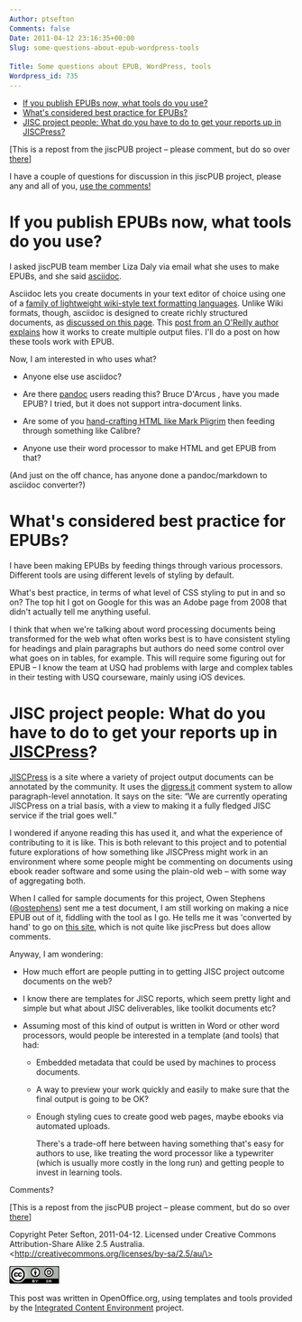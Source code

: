 ```yaml
---
Author: ptsefton
Comments: false
Date: 2011-04-12 23:16:35+00:00
Slug: some-questions-about-epub-wordpress-tools

Title: Some questions about EPUB, WordPress, tools
Wordpress_id: 735
---
```


<div>

<div class="page-toc">

-   [<span>If you publish EPUBs now, what tools do you
    use?</span>](#id2)
-   [<span>What's considered best practice for EPUBs?</span>](#id3)
-   [<span>JISC project people: What do you have to do to get your
    reports up in JISCPress?</span>](#id4)

</div>

<div>

[This is a repost from the jiscPUB project <span
class="spCh spChx2013">–</span> please comment, but do so over
[<span>there</span>](http://jiscpub.blogs.edina.ac.uk/2011/04/12/some-questions-about-epub-wordpress-tools/%20)]

I have a couple of questions for discussion in this jiscPUB project,
please any and all of you, [<span>use the
comments!</span>](http://jiscpub.blogs.edina.ac.uk/2011/04/12/some-questions-about-epub-wordpress-tools/%20)

# <span id="id2"></span><span></span></a>If you publish EPUBs now, what tools do you use?

I asked jiscPUB team member Liza Daly via email what she uses to make
EPUBs, and she said
[<span>asciidoc</span>](http://www.methods.co.nz/asciidoc/index.html).

Asciidoc lets you create documents in your text editor of choice using
one of a [<span>family of lightweight wiki-style text formatting
languages</span>](http://en.wikipedia.org/wiki/Lightweight_markup_language).
Unlike Wiki formats, though, asciidoc is designed to create richly
structured documents, as [<span>discussed on this
page</span>](http://www.mzlinux.org/node/269). This [<span>post from an
O'Reilly author
explains</span>](http://www.apeth.net/matt/iosbooktoolchain.html) how it
works to create multiple output files. I'll do a post on how these tools
work with EPUB.

Now, I am interested in who uses what?

-   Anyone else use asciidoc?

-   Are there [<span>pandoc</span>](http://johnmacfarlane.net/pandoc/)
    users reading this? Bruce D'Arcus , have you made EPUB? I tried, but
    it does not support intra-document links.

-   Are some of you [<span>hand-crafting HTML like Mark
    Pligrim</span>](http://diveintomark.org/archives/2009/03/27/dive-into-history-2009-edition)
    then feeding through something like Calibre?

-   Anyone use their word processor to make HTML and get EPUB from that?

(And just on the off chance, has anyone done a pandoc/markdown to
asciidoc converter?)

# <span id="id3"></span><span></span></a>What's considered best practice for EPUBs?

I have been making EPUBs by feeding things through various processors.
Different tools are using different levels of styling by default.

What's best practice, in terms of what level of CSS styling to put in
and so on? The top hit I got on Google for this was an Adobe page from
2008 that didn't actually tell me anything useful.

I think that when we're talking about word processing documents being
transformed for the web what often works best is to have consistent
styling for headings and plain paragraphs but authors do need some
control over what goes on in tables, for example. This will require some
figuring out for EPUB <span class="spCh spChx2013">–</span> I know the
team at USQ had problems with large and complex tables in their testing
with USQ courseware, mainly using iOS devices.

# <span id="id4"></span><span></span></a>JISC project people: What do you have to do to get your reports up in [<span>JISCPress</span>](http://jiscpress.org/about/)?

[<span>JISCPress</span>](http://jiscpress.org/about/) is a site where a
variety of project output documents can be annotated by the community.
It uses the [<span>digress.it</span>](http://digress.it/) comment system
to allow paragraph-level annotation. It says on the site: <span
class="spCh spChx201c">“</span>We are currently operating JISCPress on a
trial basis, with a view to making it a fully fledged JISC service if
the trial goes well.<span class="spCh spChx201d">”</span>

I wondered if anyone reading this has used it, and what the experience
of contributing to it is like. This is both relevant to this project and
to potential future explorations of how something like JISCPress might
work in an environment where some people might be commenting on
documents using ebook reader software and some using the plain-old web
<span class="spCh spChx2013">–</span> with some way of aggregating both.

When I called for sample documents for this project, Owen Stephens
([<span>@ostephens</span>](https://twitter.com/#!/ostephens)) sent me a
test document, I am still working on making a nice EPUB out of it,
fiddling with the tool as I go. He tells me it was 'converted by hand'
to go on [<span>this
site</span>](http://www.open.ac.uk/blogs/telstar/remit-toc/remit-why-integrate-reference-management/),
which is not quite like jiscPress but does allow comments.

Anyway, I am wondering:

-   How much effort are people putting in to getting JISC project
    outcome documents on the web?

-   I know there are templates for JISC reports, which seem pretty light
    and simple but what about JISC deliverables, like toolkit documents
    etc?

-   Assuming most of this kind of output is written in Word or other
    word processors, would people be interested in a template (and
    tools) that had:

    -   Embedded metadata that could be used by machines to process
        documents.

    -   A way to preview your work quickly and easily to make sure that
        the final output is going to be OK?

    -   Enough styling cues to create good web pages, maybe ebooks via
        automated uploads.

        There's a trade-off here between having something that's easy
        for authors to use, like treating the word processor like a
        typewriter (which is usually more costly in the long run) and
        getting people to invest in learning tools.

Comments?

[This is a repost from the jiscPUB project <span
class="spCh spChx2013">–</span> please comment, but do so over
[<span>there</span>](http://jiscpub.blogs.edina.ac.uk/2011/04/12/some-questions-about-epub-wordpress-tools/%20)]

Copyright <span rel="http://purl.org/dc/elements/1.1/creator"
resource="http://trove.nla.gov.au/people/541658"><span
property="http://xmlns.com/foaf/0.1/name"
resource="http://trove.nla.gov.au/people/541658">Peter
Sefton</span></span>, 2011-04-12. Licensed under <span
rel="http://creativecommons.org/licence">Creative Commons
Attribution-Share Alike 2.5 Australia</span>.
\<http://creativecommons.org/licenses/by-sa/2.5/au/\>

<span class="Default_20_Paragraph_20_Font"><span
style="country:US; language:en; "><span
class="T1"><a name="HTTP:::DBPEDIA.ORG:SNORQL:?QUERY=SELECT+%3FRESOURCE%0D%0AWHERE+{+%0D%0A%3FRESOURCE+%3CHTTP%3A%2F%2FDBPEDIA.ORG%2FONTOLOGY%2FPERSON%2FBIRTHPLACE%3E+%3CHTTP%3A%2F%2FDBPEDIA.ORG%2FRESOURCE%2FSYDNEY%3E+%3B%0D%0A%3CHTTP%3A%2F%2FDBPEDIA.ORG%2FONTOLOGY%2FPERSON%"><span></span></a>![HTTP://DBPEDIA.ORG/SNORQL/?QUERY=SELECT+%3FRESOURCE%0D%0AWHERE+{+%0D%0A%3FRESOURCE+%3CHTTP%3A%2F%2FDBPEDIA.ORG%2FONTOLOGY%2FPERSON%2FBIRTHPLACE%3E+%3CHTTP%3A%2F%2FDBPEDIA.ORG%2FRESOURCE%2FSYDNEY%3E+%3B%0D%0A%3CHTTP%3A%2F%2FDBPEDIA.ORG%2FONTOLOGY%2FPERSON%](/wp-content/uploads/2011/04/m40ca94ba2.png)</span></span></span>

This post was written in OpenOffice.org, using templates and tools
provided by the [<span>Integrated Content
Environment</span>](http://ice.usq.edu.au/) project.

</div>

</div>
